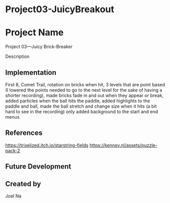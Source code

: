 # Project03-JuicyBreakout

# Project Name
Project 03—Juicy Brick-Breaker

Description

## Implementation
First 8, Comet Trail, rotation on bricks when hit, 3 levels that are point based (I lowered the points needed to go to the next level for the sake of having a shorter recording), made bricks fade in and out when they appear or break, added particles when the ball hits the paddle, added highlights to the paddle and ball, made the ball stretch and change size when it hits (a bit hard to see in the recording) only added background to the start and end menus

## References
https://trixelized.itch.io/starstring-fields
https://kenney.nl/assets/puzzle-pack-2

## Future Development

## Created by
Joel Na
